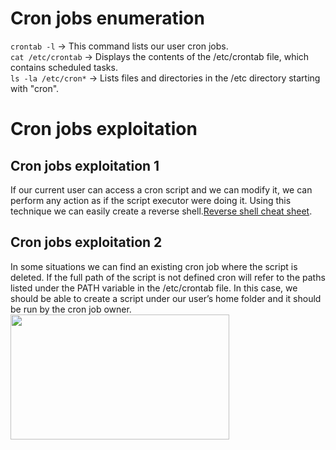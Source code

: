 # Cron jobs enumeration
`crontab -l` -> This command lists our user cron jobs.<br />
`cat /etc/crontab` -> Displays the contents of the /etc/crontab file, which contains scheduled tasks.<br />
`ls -la /etc/cron*` ->  Lists files and directories in the /etc directory starting with "cron".<br />

# Cron jobs exploitation
## Cron jobs exploitation 1
If our current user can access a cron script and we can modify it, we can perform any action as if the script
executor were doing it. 
Using this technique we can easily create a reverse shell.[Reverse shell cheat sheet](https://github.com/alejandro-pentest/Fundamentals/blob/main/Reverse%20shells.md).

## Cron jobs exploitation 2
In some situations we can find an existing cron job where the script is deleted.
If the full path of the script is not defined cron will refer to the paths listed under the PATH variable 
in the /etc/crontab file. In this case, we should be able to create a script under our user’s home folder
and it should be run by the cron job owner.<br />
<img src=https://github.com/alejandro-pentest/Privilege-Escalation-Cheat-sheet/assets/161533623/5e0a3d91-a4ed-4fd4-9216-dd247cb8dd06 width="350" height="200">
